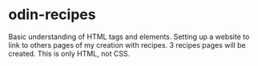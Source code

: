 # odin-recipes
Basic understanding of HTML tags and elements. 
Setting up a website to link to others pages of my creation with recipes.
3 recipes pages will be created.
This is only HTML, not CSS.
